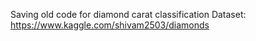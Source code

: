 Saving old code for diamond carat classification
Dataset: https://www.kaggle.com/shivam2503/diamonds
